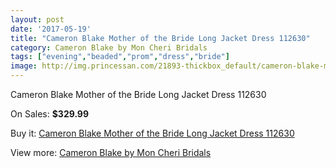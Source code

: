 ```yaml
---
layout: post
date: '2017-05-19'
title: "Cameron Blake Mother of the Bride Long Jacket Dress 112630"
category: Cameron Blake by Mon Cheri Bridals
tags: ["evening","beaded","prom","dress","bride"]
image: http://img.princessan.com/21893-thickbox_default/cameron-blake-mother-of-the-bride-long-jacket-dress-112630.jpg
---
```

Cameron Blake Mother of the Bride Long Jacket Dress 112630

On Sales: **$329.99**
<a href="https://www.princessan.com/en/9958-cameron-blake-mother-of-the-bride-long-jacket-dress-112630.html"><amp-img layout="responsive" width="600" height="600" src="//img.princessan.com/21893-thickbox_default/cameron-blake-mother-of-the-bride-long-jacket-dress-112630.jpg" alt="Cameron Blake Mother of the Bride Long Jacket Dress 112630 0" /></a>

Buy it: [Cameron Blake Mother of the Bride Long Jacket Dress 112630](https://www.princessan.com/en/9958-cameron-blake-mother-of-the-bride-long-jacket-dress-112630.html "Cameron Blake Mother of the Bride Long Jacket Dress 112630")

View more: [Cameron Blake by Mon Cheri Bridals](https://www.princessan.com/en/79- "Cameron Blake by Mon Cheri Bridals")